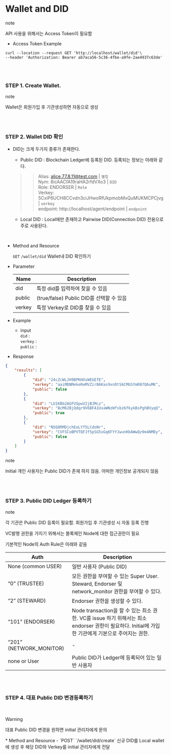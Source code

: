 Wallet and DID 
================

<div class="admonition note">
<p class="admonition-title">note</p>
<p> API 사용을 위해서는 Access Token이 필요함 </p>
</div>

- Access Token Example
```
curl --location --request GET 'http://localhost/wallet/did'\
--header 'Authorization: Bearer ab7aca56-5c36-4fbe-a9fe-2ae4937c63de'
```

<br><br>


### STEP 1. Create Wallet.

<div class="admonition note">
<p class="admonition-title">note</p>
<p> Wallet은 회원가입 후 기관생성하면 자동으로 생성 </p>
</div>

<br><br>

### STEP 2. Wallet DID 확인

* DID는 크게 두가지 종류가 존재한다.

    - Public DID : Blockchain Ledger에 등록된 DID. 등록되는 정보는 아래와 같다.
    >> Alias: alice.77.8.11@test.com  | `별칭` <br>
    >> Nym: 8icAACfA19raHA2rfdVXo3  | `DID` <br>
    >> Role: ENDORSER  | `Role`  <br>
    >> Verkey: 5CxiP6UCH8CCvdn3ciJHwoRfUkpmobMxQuMUKMCPCjvg | `verkey` <br>
    >> endpoint: http://localhost/agent/endpoint | `endpoint` <br>

    - Local DID : Local에만 존재하고 Pairwise DID(Connection DID) 전용으로 주로 사용된다.
 
 <br>
 
* Method and Resource

    `GET` `/wallet/did`  Wallet내 DID 확인하기 
<p></p>

* Parameter

     Name | Description 
     --- | --- 
     did | 특정 did를 입력하여 찾을 수 있음 
     public | (true/false) Public DID를 선택할 수 있음 
     verkey | 특정 Verkey로 DID를 찾을 수 있음            


<p></p>

* Example 

    * input <br>
    `did` : ` ` <br>
    `verkey` : ` ` <br>
    `public` : ` `
<p>
</p>

* Response

```json
{
    "results": [
        {
            "did": "24cZcWLJH9BPKHXsWEGEfE",
            "verkey": "aaiMDNMekeReMVZirB6Kas9xnDtS6CMGSYmR87Q6uMK",
            "public": false
        },
        {
            "did": "LU1KBb2AGFU5pwV2jBJMcz",
            "verkey": "BcM62BjQdqr9V6BFA1UxaWNzWfsbz6fkykBsPghBVyqQ",
            "public": true
        },
        {
            "did": "N5Q8RMDjchEoLYf5LCdoNr",
            "verkey": "CVFSCoBPVTQFJf5pSG5xGq6FYYJwunKbAWwQz9m4NMDy",
            "public": false
        }
    ]
}
```
    
<p></p>
<div class="admonition note">
<p class="admonition-title">note</p>
<p> Initial 개인 사용자는 Public DID가 존재 하지 않음. 어떠한 개인정보 공개되지 않음 </p>
</div>


<br><br>

### STEP 3. Public DID Ledger 등록하기 


<div class="admonition note">
<p class="admonition-title">note</p>
<p> 각 기관은 Public DID 등록이 필요함. 회원가입 후 기관생성 시 자동 등록 진행 </p>
</div>

VC발행 권한을 가지기 위해서는 블록체인 Node에 대한 접근권한이 필요 <br>

기본적인 Node의 Auth Rule은 아래와 같음

Auth | Description
--- | ---
None (common USER) | 일반 사용자 (Public DID)
“0” (TRUSTEE) | 모든 권한을 부여할 수 있는 Super User. Steward, Endorser 및 network_monitor 권한을 부여할 수 있다.
“2” (STEWARD) | Endorser 권한을 생성할 수 있다.
“101” (ENDORSER) | Node transaction을 할 수 있는 최소 권한. VC를 issue 하기 위해서는 최소 endorser 권한이 필요하다. Initial에 가입한 기관에게 기본으로 주어지는 권한.
“201” (NETWORK_MONITOR) | -
none or User | Public DID가 Ledger에 등록되어 있는 일반 사용자

<br><br>


### STEP 4. 대표 Public DID 변경등록하기 

 <br>
<div class="admonition warning">
<p class="admonition-title">Warning</p>
<p> 대표 Public DID 변경을 원하면 initial 관리자에게 문의  </p>
</div>


<p></p>
* Method and Resource
    - `POST` `/wallet/did/create` 신규 DID를 Local wallet에 생성 후 해당 DID와 Verkey를 initial 관리자에게 전달
   
   
